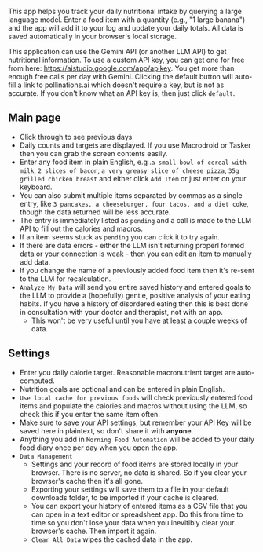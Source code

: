 This app helps you track your daily nutritional intake by querying a large language model. Enter a food item with a quantity (e.g., "1 large banana") and the app will add it to your log and update your daily totals. All data is saved automatically in your browser's local storage.

This application can use the Gemini API (or another LLM API) to get nutritional information. To use a custom API key, you can get one for free from here: https://aistudio.google.com/app/apikey. You get more than enough free calls per day with Gemini. 
Clicking the default button will auto-fill a link to pollinations.ai which doesn't require a key, but is not as accurate. If you don't know what an API key is, then just click `default`.

## Main page
- Click through to see previous days
- Daily counts and targets are displayed. If you use Macrodroid or Tasker then you can grab the screen contents easily.
- Enter any food item in plain English, e.g .`a small bowl of cereal with milk`, `2 slices of bacon`, `a very greasy slice of cheese pizza`, `35g grilled chicken breast` and either click `Add Item` or just enter on your keyboard.
- You can also submit multiple items separated by commas as a single entry, like `3 pancakes, a cheeseburger, four tacos, and a diet coke`, though the data returned will be less accurate.
- The entry is immediately listed as `pending` and a call is made to the LLM API to fill out the calories and macros.
- If an item seems stuck as `pending` you can click it to try again.
- If there are data errors - either the LLM isn't returning properl formed data or your connection is weak - then you can edit an item to manually add data.
- If you change the name of a previously added food item then it's re-sent to the LLM for recalculation.
- `Analyze My Data` will send you entire saved history and entered goals to the LLM to provide a (hopefully) gentle, positive analysis of your eating habits. If you have a history of disordered eating then this is best done in consultation with your doctor and therapist, not with an app.
  - This won't be very useful until you have at least a couple weeks of data.


## Settings
- Enter you daily calorie target. Reasonable macronutrient target are auto-computed. 
- Nutrition goals are optional and can be entered in plain English.
- `Use local cache for previous foods` will check previously entered food items and populate the calories and macros without using the LLM, so check this if you enter the same item often.
- Make sure to save your API settings, but remember your API Key will be saved here in plaintext, so don't share it with **anyone**.
- Anything you add in `Morning Food Automation` will be added to your daily food diary once per day when you open the app.
- `Data Management`
  - Settings and your record of food items are stored locally in your browser. There is no server, no data is shared. So if you clear your browser's cache then it's all gone.
  - Exporting your settings will save them to a file in your default downloads folder, to be imported if your cache is cleared.
  - You can export your history of entered items as a CSV file that you can open in a text editor or spreadsheet app. Do this from time to time so you don't lose your data when you inevitibly clear your browser's cache. Then import it again.
  - `Clear All Data` wipes the cached data in the app.
